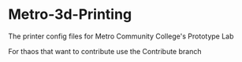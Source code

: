 # Metro-3d-Printing
The printer config files for Metro Community College's Prototype Lab

For thaos that want to contribute use the Contribute branch
